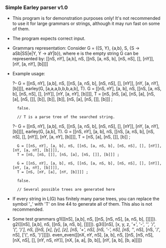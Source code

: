 ### Simple Earley parser v1.0

* This program is for demonstration purposes only! It's not recommended to use it for large grammars or strings, although it may run fast on some of them.

* The program expects correct input.

* Grammars representation:
	Consider G = ({S, Y}, {a,b}, S, {S -> aSb|SS|e|Y, Y -> aY|b}), where e is the empty string
	G can be represented by: [[nS, nY], [a,b], nS, [[nS, [a, nS, b], [nS, nS], [], [nY]], [nY, [a, nY], [b]]]]

* Example usage:
	
	?- G = [[nS, nY], [a,b], nS, [[nS, [a, nS, b], [nS, nS], [], [nY]], [nY, [a, nY], [b]]]], earley(G, [a,a,a,b,b,b,a,b], T).
		G = [[nS, nY], [a, b], nS, [[nS, [a, nS, b], [nS, nS], [], [nY]], [nY, [a, nY], [b]]]],
		T = [nS, [nS, [a], [nS, [a], [nS, [a], [nS, []], [b]], [b]], [b]], [nS, [a], [nS, []], [b]]] ;
		
		false.
	
		// T is a parse tree of the searched string.
	
	?- G = [[nS, nY], [a,b], nS, [[nS, [a, nS, b], [nS, nS], [], [nY]], [nY, [a, nY], [b]]]], earley(G, [a,b], T).
		G = [[nS, nY], [a, b], nS, [[nS, [a, nS, b], [nS, nS], [], [nY]], [nY, [a, nY], [b]]]],
		T = [nS, [a], [nS, []], [b]] ;
		
		G = [[nS, nY], [a, b], nS, [[nS, [a, nS, b], [nS, nS], [], [nY]], [nY, [a, nY], [b]]]],
		T = [nS, [nS, []], [nS, [a], [nS, []], [b]]] ;
		
		G = [[nS, nY], [a, b], nS, [[nS, [a, nS, b], [nS, nS], [], [nY]], [nY, [a, nY], [b]]]],
		T = [nS, [nY, [a], [nY, [b]]]] ;
		
		false.
		
		// Several possible trees are generated here
		
* If every string in L(G) has finitely many parse trees, you can replace the symbol '_' with 'T' on line 44 to generate all of them.
	This also is not recommended.

* Some test grammars
	g1([[nS], [a,b], nS, [[nS, [nS, nS], [a, nS, b], []]]]).
	g2([[nS], [a,b], nS, [[nS, [a, nS, b], []]]]).
	g3([[nS], [x, y, z, '+', '-', '*', '/', '(', ')'], nS, [[nS, [x], [y], [z], [nS, '+', nS], [nS, '-', nS], [nS, '*', nS], [nS, '/', nS], ['(', nS, ')']]]]).
	even_even([[nX, nY, nS], [a, b], nS, [[nS, [nS, nS], [nX, nS], [], [nY, nS, nY]], [nX, [a, a], [b, b]], [nY, [a, b], [b, a]]]])
